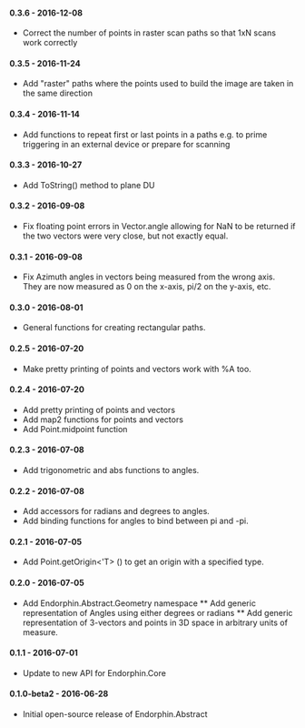 #### 0.3.6 - 2016-12-08
* Correct the number of points in raster scan paths so that 1xN scans work correctly

#### 0.3.5 - 2016-11-24
* Add "raster" paths where the points used to build the image are taken in the same direction

#### 0.3.4 - 2016-11-14
* Add functions to repeat first or last points in a paths
  e.g. to prime triggering in an external device or prepare for scanning

#### 0.3.3 - 2016-10-27
* Add ToString() method to plane DU

#### 0.3.2 - 2016-09-08
* Fix floating point errors in Vector.angle allowing for NaN to be returned if
  the two vectors were very close, but not exactly equal.

#### 0.3.1 - 2016-09-08
* Fix Azimuth angles in vectors being measured from the wrong axis.  They are
  now measured as 0 on the x-axis, pi/2 on the y-axis, etc.

#### 0.3.0 - 2016-08-01
* General functions for creating rectangular paths.

#### 0.2.5 - 2016-07-20
* Make pretty printing of points and vectors work with %A too.

#### 0.2.4 - 2016-07-20
* Add pretty printing of points and vectors
* Add map2 functions for points and vectors
* Add Point.midpoint function

#### 0.2.3 - 2016-07-08
* Add trigonometric and abs functions to angles.

#### 0.2.2 - 2016-07-08
* Add accessors for radians and degrees to angles.
* Add binding functions for angles to bind between pi and -pi.

#### 0.2.1 - 2016-07-05
* Add Point.getOrigin<'T> () to get an origin with a specified type.

#### 0.2.0 - 2016-07-05
* Add Endorphin.Abstract.Geometry namespace
** Add generic representation of Angles using either degrees or radians
** Add generic representation of 3-vectors and points in 3D space in arbitrary units of measure.

#### 0.1.1 - 2016-07-01
* Update to new API for Endorphin.Core

#### 0.1.0-beta2 - 2016-06-28
* Initial open-source release of Endorphin.Abstract
